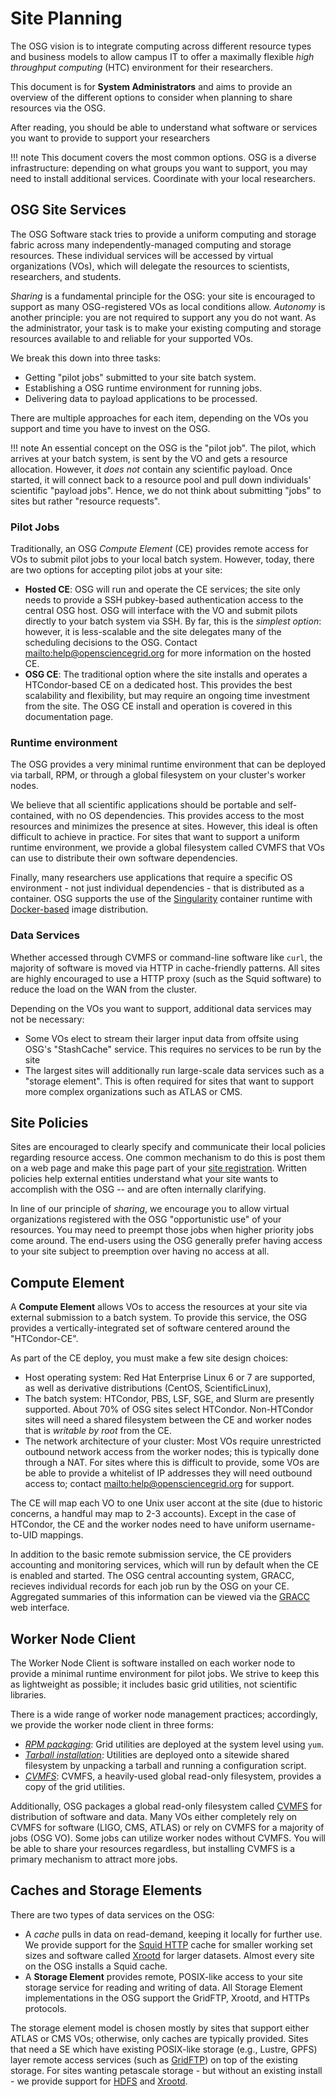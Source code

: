 Site Planning
=============

The OSG vision is to integrate computing across different resource types and business models to allow campus IT to offer
a maximally flexible _high throughput computing_ (HTC) environment for their researchers.

This document is for **System Administrators** and aims to provide an overview of the different options to consider when
planning to share resources via the OSG.

After reading, you should be able to understand what software or services you want to provide to support your
researchers

!!! note
    This document covers the most common options.  OSG is a diverse infrastructure: depending on what groups you want to
    support, you may need to install additional services.  Coordinate with your local researchers.

OSG Site Services
-----------------

The OSG Software stack tries to provide a uniform computing and storage fabric across many independently-managed
computing and storage resources. These individual services will be accessed by virtual organizations (VOs), which will
delegate the resources to scientists, researchers, and students.

_Sharing_ is a fundamental principle for the OSG: your site is encouraged to support as many OSG-registered VOs as
local conditions allow.  _Autonomy_ is another principle: you are not required to support any you do not want.  As the
administrator, your task is to make your existing computing and storage resources available to and reliable for your
supported VOs.

We break this down into three tasks:

- Getting "pilot jobs" submitted to your site batch system.
- Establishing a OSG runtime environment for running jobs.
- Delivering data to payload applications to be processed.

There are multiple approaches for each item, depending on the VOs you support and time you have to invest on the OSG.

!!! note
    An essential concept on the OSG is the "pilot job".  The pilot, which arrives at your batch system, is sent by the
    VO and gets a resource allocation.  However, it _does not_ contain any scientific payload.  Once started, it will
    connect back to a resource pool and pull down individuals' scientific "payload jobs".  Hence, we do not think about
    submitting "jobs" to sites but rather "resource requests".

### Pilot Jobs

Traditionally, an OSG *Compute Element* (CE) provides remote access for VOs to submit pilot jobs to your local batch
system.  However, today, there are two options for accepting pilot jobs at your site:

- **Hosted CE**: OSG will run and operate the CE services; the site only needs to provide a SSH pubkey-based
   authentication access to the central OSG host.  OSG will interface with the VO and submit pilots directly to your
   batch system via SSH.  By far, this is the _simplest option_: however, it is less-scalable and the site delegates
   many of the scheduling decisions to the OSG.  Contact <mailto:help@opensciencegrid.org> for more information on the
   hosted CE.
- **OSG CE**: The traditional option where the site installs and operates a HTCondor-based CE on a dedicated host.
   This provides the best scalability and flexibility, but may require an ongoing time investment from the site.  The
   OSG CE install and operation is covered in this documentation page.

### Runtime environment

The OSG provides a very minimal runtime environment that can be deployed via tarball, RPM, or through a global
filesystem on your cluster's worker nodes.

We believe that all scientific applications should be portable and self-contained, with no OS dependencies.
This provides access to the most resources and minimizes the presence at sites.
However, this ideal is often difficult to achieve in practice.
For sites that want to support a uniform runtime environment, we provide a global filesystem called CVMFS that VOs can
use to distribute their own software dependencies.

Finally, many researchers use applications that require a specific OS environment - not just individual dependencies -
that is distributed as a container.  OSG supports the use of the [Singularity](http://singularity.lbl.gov/) container
runtime with [Docker-based](https://hub.docker.com) image distribution.

### Data Services

Whether accessed through CVMFS or command-line software like `curl`, the majority of software is moved via HTTP in
cache-friendly patterns.  All sites are highly encouraged to use a HTTP proxy (such as the Squid software) to reduce
the load on the WAN from the cluster.

Depending on the VOs you want to support, additional data services may not be necessary:

- Some VOs elect to stream their larger input data from offsite using OSG's "StashCache" service.  This requires no
  services to be run by the site
- The largest sites will additionally run large-scale data services such as a "storage element".  This is often required
  for sites that want to support more complex organizations such as ATLAS or CMS.

Site Policies
-------------

Sites are encouraged to clearly specify and communicate their local policies regarding resource access.
One common mechanism to do this is post them on a web page and make this page part of your
[site registration](https://github.com/opensciencegrid/topology/).
Written policies help external entities understand what your site wants to accomplish with the OSG -- and are often
internally clarifying.

In line of our principle of *sharing*, we encourage you to allow virtual organizations registered with the OSG
"opportunistic use" of your resources. You may need to preempt those jobs when higher priority jobs come around.
The end-users using the OSG generally prefer having access to your site subject to preemption over having no access
at all.

Compute Element
---------------

A **Compute Element** allows VOs to access the resources at your site via external submission to a batch system.  To
provide this service, the OSG provides a vertically-integrated set of software centered around the "HTCondor-CE".

As part of the CE deploy, you must make a few site design choices:

- Host operating system: Red Hat Enterprise Linux 6 or 7 are supported, as well as derivative distributions (CentOS,
  ScientificLinux),
- The batch system:  HTCondor, PBS, LSF, SGE, and Slurm are presently supported.  About 70% of OSG sites select
  HTCondor.  Non-HTCondor sites will need a shared filesystem between the CE and worker nodes that is _writable by
  root_ from the CE.
- The network architecture of your cluster: Most VOs require unrestricted outbound network access from the worker nodes;
  this is typically done through a NAT.  For sites where this is difficult to provide, some VOs are be able to provide
  a whitelist of IP addresses they will need outbound access to; contact <mailto:help@opensciencegrid.org> for support.

The CE will map each VO to one Unix user accont at the site (due to historic concerns, a handful may map to 2-3
accounts).  Except in the case of HTCondor, the CE and the worker nodes need to have uniform username-to-UID mappings.

In addition to the basic remote submission service, the CE providers accounting and monitoring services, which will
run by default when the CE is enabled and started. The OSG central accounting system, GRACC, recieves individual
records for each job run by the OSG on your CE. Aggregated summaries of this information can be viewed via the
[GRACC](https://gracc.opensciencegrid.org) web interface.

Worker Node Client
------------------

The Worker Node Client is software installed on each worker node to provide a minimal runtime environment for pilot
jobs.  We strive to keep this as lightweight as possible; it includes basic grid utilities, not scientific libraries.

There is a wide range of worker node management practices; accordingly, we provide the worker node client in three
forms:

- [*RPM packaging*](worker-node/install-wn.md): Grid utilities are deployed at the system level using `yum`.
- [*Tarball installation*](worker-node/install-wn-tarball.md): Utilities are deployed onto a sitewide shared
  filesystem by unpacking a tarball and running a configuration script.
- [*CVMFS*](worker-node/install-wn-oasis): CVMFS, a heavily-used global read-only filesystem, provides a copy of the grid utilities.

Additionally, OSG packages a global read-only filesystem called [CVMFS](worker-node/install-cvmfs) for distribution of
software and data.  Many VOs either completely rely on CVMFS for software (LIGO, CMS, ATLAS) or rely on CVMFS for a
majority of jobs (OSG VO).  Some jobs can utilize worker nodes without CVMFS.  You will be able to share your
resources regardless, but installing CVMFS is a primary mechanism to attract more jobs.

Caches and Storage Elements
------

There are two types of data services on the OSG:

- A *cache* pulls in data on read-demand, keeping it locally for further use.  We provide support for the
  [Squid HTTP](data/frontier-squid) cache for smaller working set sizes and software called [Xrootd](http://xrootd.org)
  for larger datasets.  Almost every site on the OSG installs a Squid cache.
- A **Storage Element** provides remote, POSIX-like access to your site storage service for reading and writing of data.
  All Storage Element implementations in the OSG support the GridFTP, Xrootd, and HTTPs protocols.

The storage element model is chosen mostly by sites that support either ATLAS or CMS VOs; otherwise, only caches are
typically provided.  Sites that need a SE which have existing POSIX-like storage (e.g., Lustre, GPFS) layer remote
access services (such as [GridFTP](data/gridftp)) on top of the existing storage.  For sites wanting petascale storage -
but without an existing install - we provide support for [HDFS](data/hadoop-overview) and
[Xrootd](data/xrootd-overview).

<!-- TODO: these figures were all garbage.  Redraw
## Example Configurations
This section contains a few example that illustrate how the different elements contributing to an OSG site can be
combined. Each %GRAY%gray%ENDCOLOR% box represents a physical resource or virtual machine that is required in the
example.
-->

